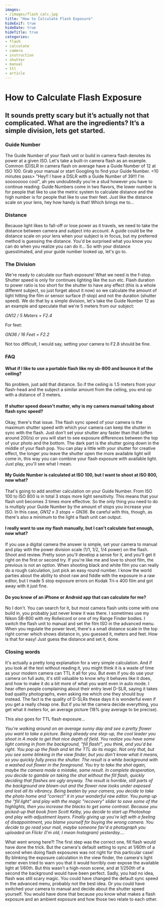 ```yaml
---
images:
- /images/flash_calc.jpg
title: "How to Calculate Flash Exposure"
hideExif: true
hideDate: true
hideTitle: true
categories:
- flash
- calculate
- camera
- instruction
- shutter
- manual
- ttl
- article
---
```

# How to Calculate Flash Exposure
## It sounds pretty scary but it’s actually not that complicated. What are the ingredients? It’s a simple division, lets get started.

### Guide Number

The Guide Number of your flash unit or build in camera flash denotes its power at a given ISO. Let's take a built-in camera flash as an example. Common (D)SLR in camera flash on average have a Guide Number of 12 at ISO 100. Grab your manual or start Googling to find your Guide Number. <10 minutes pass> "Hey!! I have a DSLR with a Guide Number of 39!!! I'm soooooooo cool", ah yes undoubtedly you're a stud however you have to continue reading: Guide Numbers come in two flavors, the lower number is for people that like to use the metric system to calculate distance and the high number is for people that like to use their feet. Just like the distance scale on your lens, hey how handy is that! Which brings me to...

### Distance

Because light likes to fall-off or lose power as it travels, we need to take the distance between camera and subject into account. A guide could be the distance scale on your lens when your subject is in focus, but my preferred method is guessing the distance. You'd be surprised what you know you can do when you realize you can do it... So with your distance guesstimated, and your guide number looked up, let's go to.

### The Division

We're ready to calculate our flash exposure! What we need is the f-stop. Shutter speed is only for continues lighting like the sun etc. Flash duration to power ratio is too short for the shutter to have any effect (this is a whole different subject, so just forget about it now) so we calculate the amount of light hitting the film or sensor surface (f-stop) and not the duration (shutter speed). We do that by a simple division, let's take the Guide Number 12 as an example and speculate that we're 5 meters from our subject:

*GN12 / 5 Meters = F2.4*

For feet:

*GN36 / 16 Feet = F2.2*

Not too difficult, I would say, setting your camera to F2.8 should be fine.

### FAQ

#### What if I like to use a portable flash like my sb-800 and bounce it of the ceiling?
No problem, just add that distance. So if the ceiling is 1.5 meters from your flash-head and the subject a similar amount from the ceiling, you end op with a distance of 3 meters.

#### If shutter speed doesn't matter, why is my camera manual talking about flash sync speed?
Okay, there's that issue. The flash sync speed of your camera is the maximum shutter speed with which your camera can keep the shutter in sync with the flash. Just don't set your shutter any faster than that (often around 200/s) or you will start to see exposure differences between the top of your photo and the bottom. The dark part is the shutter going down in the middle of your flash pop. You can play a little with your shutter for creative effect, the longer you leave the shutter open the more available light will come in, this way you can combine your flash exposure with available light. Just play, you'll see what I mean.

#### My Guide Number is calculated at ISO 100, but I want to shoot at ISO 800, now what?
That's going to add another calculation on your Guide Number. From ISO 100 to ISO 800 is in total 3 stops more light sensitivity. This means that your flash unit becomes 3 times more effective. So the only thing you need to do is multiply your Guide Number by the amount of stops you increase your ISO. In this case, *GN12 x 3 stops = GN36*. Be careful with this, though, as there's also a minimum to the light a flash unit can output.

#### I really want to use my flash manually, but I can't calculate fast enough, now what?
If you use a digital camera the answer is simple, set your camera to manual and play with the power division scale (1/1, 1/2, 1/4 power) on the flash. Shoot and review. Pretty soon you'll develop a sense for it, and you'll get it right on the first or second try. If you're like me and love to shoot film, the previous is not an option. When shooting black and white film you can really do a rough calculation, just pick an easy round number. I know the world parties about the ability to shoot raw and fiddle with the exposure in a raw editor, but I made 5 stop exposure errors on Kodak Tri-x 400 film and got away with it just fine.

#### Do you know of an iPhone or Android app that can calculate for me?
No I don't. You can search for it, but most camera flash units come with one build in, you probably just never knew it was there. I sometimes use my Nikon SB-800 with my Rolleicord or one of my Range Finder bodies. I switch the flash unit to manual and set the film ISO in the advanced menu. When you regulate the power level, there's a small distance scale in the top right corner which shows distance in, you guessed it, meters and feet. How is that for easy! Just guess the distance and set it, done.

### **Closing words**

It's actually a pretty long explanation for a very simple calculation. And if you look at the text without reading it, you might think it is a waste of time as your modern camera can TTL it all for you. But even if you do use your camera on full auto, it's still valuable to know why it behaves like it does, and how to make it do a bit more of what you want even in auto mode. I hear often people complaining about their entry level D-SLR, saying it takes bad quality photographs, even asking me which one they should buy instead. The fact is the quality of D-SLRs these days it is wonderful even if you get a really cheap one. But if you let the camera decide everything, you get what it meters for, an average picture (18% gray average to be precise).

This also goes for TTL flash exposure...

*You're walking around on an average sunny day and see a pretty flower you want to take a picture. Being already one step-up, the cool leader you shoot in A mode to get that nice depth of field. You realize you have some light coming in from the background, "fill flash!", you think, and you'd be right. You pop up the flash and let the TTL do its magic. Not only that, but you see some blinking in the view finder, but you don't know what it means, so you quickly fully press the shutter. The result is a white background with a washed out flower in the foreground. You try to take the shot again, maybe the camera made a mistake, same result. In complete desperation, you decide to gamble on taking the shot without the fill flash, quickly deciding that flashes are ugly anyway. The result is horrible, still parts of the background are blown-out and the flower now looks under exposed and lost all its vibrancy. Being beaten by your camera, you decide to take the photo home and "correct" it in your wonderful raw editor. You pump up the "fill light" and play with the magic "recovery" slider to save some of the highlights, then you increase the blacks to get some contrast. Because you picked-up that book from Scott Kelby, you decide to start up Photoshop and play with adjustment layers. Finally giving up you're left with a feeling of disappointment, you blame yourself for buying the wrong camera. You decide to go read your mail, maybe someone fav'd a photograph you uploaded on Flickr (I'm old, I mean Instagram) yesterday....*

What went wrong here?! The first step was the correct one, fill flash would have done the trick. But the camera's default setting to sync at 1/60th of a second when doing flash exposures was not right for this particular case! By blinking the exposure calculation in the view finder, the camera's light meter even tried to warn you that it would horribly over expose the available light at 1/60th. But this wasn't a high-noon scene, and at 1/250th of a second the background would have been perfect. Sadly, you had no idea, flash was still scary magic. You could have changed the default sync speed in the advanced menu, probably not the best idea. Or you could have switched your camera to manual and decide about the shutter speed yourself. You would have done that because you know what makes a flash exposure and an ambient exposure and how those two relate to each other.

<script type="application/ld+json">
{
  "@context": "https://schema.org",
  "@type": "FAQPage",
  "mainEntity": [
    {
      "@type": "Question",
      "name": "How do I manually calculate the exposure settings for my camera when using a strobe or a flash?",
      "acceptedAnswer": {
        "@type": "Answer",
        "text": "Flash exposure is set f-stops or the aperture. To get the apatures f value we need to devide the flash units Guide Nummer (GN) with the distance in meters or feet. Here's an example in meter, lets say we're 5 meters from our subject: <b>GN12 / 5 Meters = F2.4</b>. The Guide Number 12 is common for popup flashes, the Guide Number is always given of for a specific iso setting so make sure your camera is set to that (for digital camera's this is usually the native ISO for the camera). Guide Number come in a hight and a low number. The low number is for calculating using meters and the high number is for feet. Converting the meters example to feet: GN36 / 16 Feet = F2.2. Note that shutter speed is less important for flash exposure. The shutter takes care of exposing for continues light (sun etc). Just make sure your shutter is around 60th of a second and you should be fine (at the very least below the camera's max sync speed; if you know what that is. Usually around 250th/s)"
      }
    },
    {
      "@type": "Question",
      "name": "What if I like to use a portable flash like my sb-800 and bounce it of the ceiling?",
      "acceptedAnswer": {
        "@type": "Answer",
        "text": "No problem, just add that distance. So if the ceiling is 1.5 meters from your flash-head and the subject a similar amount from the ceiling, you end op with a distance of 3 meters."
      }
    }, {
    "@type": "Question",
    "name": "If shutter speed doesn't matter, why is my camera manual talking about flash sync speed?",
    "acceptedAnswer": {
      "@type": "Answer",
      "text": "Okay, there's that issue. The flash sync speed of your camera is the maximum shutter speed with which your camera can keep the shutter in sync with the flash. Just don't set your shutter any faster than that (often around 200/s) or you will start to see exposure differences between the top of your photo and the bottom. The dark part is the shutter going down in the middle of your flash pop. You can play a little with your shutter for creative effect, the longer you leave the shutter open the more available light will come in, this way you can combine your flash exposure with available light. Just play, you'll see what I mean."
    }
    }, {
    "@type": "Question",
    "name": "My Guide Number is calculated at ISO 100, but I want to shoot at ISO 800, now what?",
    "acceptedAnswer": {
      "@type": "Answer",
      "text": "That's going to add another calculation on your Guide Number. From ISO 100 to ISO 800 is in total 3 stops more light sensitivity. This means that your flash unit becomes 3 times more effective. So the only thing you need to do is multiply your Guide Number by the amount of stops you increase your ISO. In this case, *GN12 x 3 stops = GN36*. Be careful with this, though, as there's also a minimum to the light a flash unit can output."
    }
    }, {
    "@type": "Question",
    "name": "I really want to use my flash manually, but I can't calculate fast enough, now what?",
    "acceptedAnswer": {
      "@type": "Answer",
      "text": "If you use a digital camera the answer is simple, set your camera to manual and play with the power division scale (1/1, 1/2, 1/4 power) on the flash. Shoot and review. Pretty soon you'll develop a sense for it, and you'll get it right on the first or second try. If you're like me and love to shoot film, the previous is not an option. When shooting black and white film you can really do a rough calculation, just pick an easy round number. I know the world parties about the ability to shoot raw and fiddle with the exposure in a raw editor, but I made 5 stop exposure errors on Kodak Tri-x 400 film and got away with it just fine."
    }
    }, {
    "@type": "Question",
    "name": "Do you know of an iPhone or Android app that can calculate for me?",
    "acceptedAnswer": {
      "@type": "Answer",
      "text":"No I don't. You can search for it, but most camera flash units come with one build in, you probably just never knew it was there. I sometimes use my Nikon SB-800 with my Rolleicord or one of my Range Finder bodies. I switch the flash unit to manual and set the film ISO in the advanced menu. When you regulate the power level, there's a small distance scale in the top right corner which shows distance in, you guessed it, meters and feet. How is that for easy! Just guess the distance and set it, done."}
    }]
}
</script>
